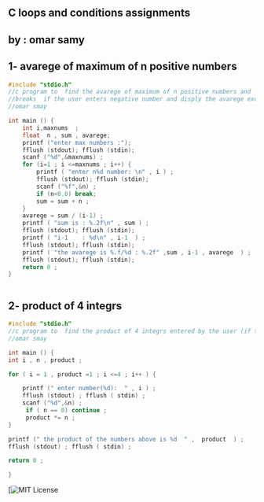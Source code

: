 
## C loops and conditions assignments   


## by : omar samy


## 1- avarege of maximum of n positive numbers

```c code
#include "stdio.h"
//c program to  find the avarege of maximum of n positive numbers and
//breaks  if the user enters negative number and disply the avarege excluding the negative input
//omar smay

int main () {
	int i,maxnums  ;
	float  n , sum , avarege;
	printf ("enter max numbers :");
	fflush (stdout); fflush (stdin);
	scanf ("%d",&maxnums) ;
	for (i=1 ; i <=maxnums ; i++) {
		printf ( "enter n%d number: \n" , i ) ;
		fflush (stdout); fflush (stdin);
		scanf ("%f",&n) ;
		if (n<0.0) break;
		sum = sum + n ;
	}
	avarege = sum / (i-1) ;
	printf ( "sum is : %.2f\n" , sum ) ;
	fflush (stdout); fflush (stdin);
	printf ( "i-1    : %d\n" , i-1  ) ;
	fflush (stdout); fflush (stdin);
	printf ( "the avarege is %.f/%d : %.2f" ,sum , i-1 , avarege  ) ;
	fflush (stdout); fflush (stdin);
	return 0 ;
}



```
## 2- product of 4 integrs

```c code
#include "stdio.h"
//c program to  find the product of 4 integrs entered by the user (if the input is 0 skip it)
//omar smay

int main () {
int i , n , product ;

for ( i = 1 , product =1 ; i <=4 ; i++ ) {

	printf (" enter number(%d):  " , i ) ;
	fflush (stdout) ; fflush ( stdin) ;
	scanf ("%d",&n) ;
	 if ( n == 0) continue ;
	 product *= n ;
}

printf (" the product of the numbers above is %d  " ,  product  ) ;
fflush (stdout) ; fflush ( stdin) ;

return 0 ;

}
```



[![MIT License](https://github.com/omarsamy289/ES-omar-samy/tree/main/c-assignments/loops%20and%20conditions/screenshots)


